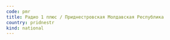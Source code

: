 ```yaml
---
code: pmr
title: Радио 1 плюс / Приднестровская Молдавская Республика
country: pridnestr
kind: national
---
```

